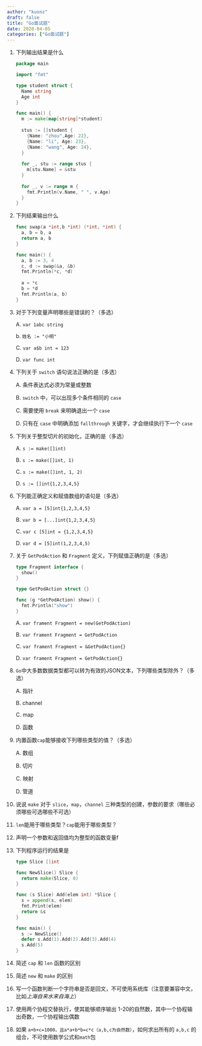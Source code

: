 ```yaml
---
author: "kuonz"
draft: false
title: "Go面试题"
date: 2020-04-05
categories: ["Go面试题"]
---
```

  
1. 下列输出结果是什么

   ```go
   package main
   
   import "fmt"
   
   type student struct {
     Name string
     Age int
   }
   
   func main() {
     m := make(map[string]*student)
     
     stus := []student {
       {Name: "zhou",Age: 22},
       {Name: "li", Age: 23},
       {Name: "wang", Age: 24},
     }
     
     for _, stu := range stus {
       m[stu.Name] = &stu
     }
     
     for _, v := range m {
       fmt.Println(v.Name, " ", v.Age)
     }
   }
   ```

2. 下列结果输出什么

   ```go
   func swap(a *int,b *int) (*int, *int) {
     a, b = b, a
     return a, b
   }
   
   func main() {
     a, b := 3, 4
     c, d := swap(&a, &b)
     fmt.Println(*c, *d)
     
     a = *c
     b = *d
     fmt.Println(a, b)
   }
   ```

3. 对于下列变量声明哪些是错误的？（多选）

   A. `var 1abc string`

   b. `姓名 := "小明"`

   C. `var a$b int = 123`

   D. `var func int`

4. 下列关于 `switch` 语句说法正确的是（多选）

   A. 条件表达式必须为常量或整数

   B. `switch` 中，可以出现多个条件相同的 `case`

   C. 需要使用 `break` 来明确退出一个 `case`

   D. 只有在 `case` 中明确添加 `fallthrough` 关键字，才会继续执行下一个 `case`
   
5. 下列关于整型切片的初始化，正确的是（多选）

   A. `s := make([]int)`

   B. `s := make([]int, 1)`

   C. `s := make([]int, 1, 2)`

   D. `s := []int{1,2,3,4,5}`

6. 下列能正确定义和赋值数组的语句是（多选）

   A. `var a = [5]int{1,2,3,4,5}`

   B. `var b = [...]int{1,2,3,4,5}`

   C. `var c [5]int = {1,2,3,4,5}`

   D. `var d = [5]int(1,2,3,4,5)`

7. 关于 `GetPodAction` 和 `Fragment` 定义，下列赋值正确的是（多选）

   ```go
   type Fragment interface {
     show()
   }
   
   type GetPodAction struct {}
   
   func (g *GetPodAction) show() {
     fmt.Println("show")
   }
   ```

   A. `var frament Fragment = new(GetPodAction)`

   B. `var frament Fragment = GetPodAction`

   C. `var frament Fragment = &GetPodAction{}`

   D. `var frament Fragment = GetPodAction{}`

8. `Go`中大多数数据类型都可以转为有效的JSON文本，下列哪些类型除外？（多选）

   A. 指针

   B. channel

   C. map

   D. 函数

9. 内置函数`cap`能够接收下列哪些类型的值？（多选）

   A. 数组

   B. 切片

   C. 映射

   D. 管道

10. 说说 `make` 对于 `slice`，`map`，`channel` 三种类型的创建，参数的要求（哪些必须哪些可选哪些不可选）

11. `len`能用于哪些类型？`cap`能用于哪些类型？

12. 声明一个参数和返回值均为整型的函数变量f

13. 下列程序运行的结果是

    ```go
    type Slice []int
    
    func NewSlice() Slice {
      return make(Slice, 0)
    }
    
    func (s Slice) Add(elem int) *Slice {
      s = append(s, elem)
      fmt.Print(elem)
      return &s
    }
    
    func main() {
      s := NewSlice()
      defer s.Add(1).Add(2).Add(3).Add(4)
      s.Add(5)
    }
    ```

14. 简述 `cap` 和 `len` 函数的区别

15. 简述 `new` 和 `make` 的区别

16. 写一个函数判断一个字符串是否是回文，不可使用系统库（注意要兼容中文，比如*上海自来水来自海上*）

17. 使用两个协程交替执行，使其能够顺序输出 1-20的自然数，其中一个协程输出奇数，一个协程输出偶数

18. 如果 `a+b+c=1000，且a*a+b*b=c*c（a,b,c为自然数）`，如何求出所有的 `a,b,c` 的组合，不可使用数学公式和`math`包